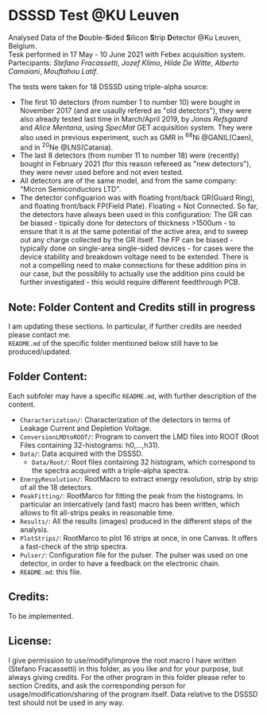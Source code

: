 # DSSSD Test @KU Leuven
Analysed Data of the **D**ouble-**S**ided **S**ilicon **S**trip **D**etector @Ku Leuven, Belgium.  
Tesk performed in 17 May - 10 June 2021 with Febex acquisition system.  
Partecipants: *Stefano Fracassetti*, *Jozef Klimo*, *Hilde De Witte*, *Alberto Camaiani*, *Mouftahou Latif*.  


The tests were taken for 18 DSSSD using triple-alpha source: 
- The first 10 detectors (from number 1 to number 10) were bought in November 2017 (and are usaully refered as "old detectors"), they were also already tested last time in March/April 2019, by *Jonas Refsgaard* and *Alice Mentana*, using *SpecMat* GET acquisition system. They were also used in previous experiment, such as GMR in <sup>68</sup>Ni @GANIL(Caen), and in <sup>20</sup>Ne @LNS(Catania).
- The last 8 detectors (from number 11 to number 18) were (recently) bought in February 2021 (for this reason refereed as "new detectors"), they were never used before and not even tested.
- All detectors are of the same model, and from the same company: "Micron Semiconductors LTD".
- The detector configuarion was with floating front/back GR(Guard Ring), and floating front/back FP(Field Plate). Floating = Not Connected. So far, the detectors have always been used in this configuration: The GR can be biased - tipically done for detectors of thickness >1500um - to ensure that it is at the same potential of the active area, and to sweep out any charge collected by the GR itself. The FP can be biased - typically done on single-area single-sided devices - for cases were the device stability and breakdown voltage need to be extended. There is not a compelling need to make connections for these addition pins in our case, but the possiblily to actually use the addition pins could be further investigated - this would require different feedthrough PCB.
 
 
## Note: Folder Content and Credits still in progress
I am updating these sections. In particular, if further credits are needed please contact me.  
`README.md` of the specific folder mentioned below still have to be produced/updated.
 
 
## Folder Content:
Each subfoler may have a specific `README.md`, with further description of the content.  
- `Characterization/`: Characterization of the detectors in terms of Leakage Current and Depletion Voltage.
- `ConversionLMDtoROOT/`: Program to convert the LMD files into ROOT (Root Files containing 32-histograms: h0,...,h31).
- `Data/`: Data acquired with the DSSSD.
     - `Data/Root/`: Root files containing 32 histogram, which correspond to the spectra acquired with a triple-alpha spectra.
- `EnergyResolution/`: RootMacro to extract energy resolution, strip by strip of all the 18 detectors.
- `PeakFitting/`: RootMarco for fitting the peak from the histograms. In particular an intercatively (and fast) macro has been written, which allows to fit all-strips peaks in reasonable time.
- `Results/`: All the results (images) produced in the different steps of the analysis.
- `PlotStrips/`: RootMarco to plot 16 strips at once, in one Canvas. It offers a fast-check of the strip spectra.  
- `Pulser/`: Configuration file for the pulser. The pulser was used on one detector, in order to have a feedback on the electronic chain.
- `README.md`: this file.


## Credits:
To be implemented.


## License:
I give permission to use/modify/improve the root macro I have written (Stefano Fracassetti) in this folder, as you like and for your purpose,
but always giving credits. For the other program in this folder please refer to section Credits, and ask the corresponding person for usage/modification/sharing of the program itself. Data relative to the DSSSD test should not be used in any way.
